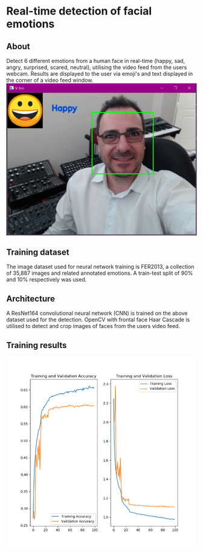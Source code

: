 # Real-time detection of facial emotions

## About
Detect 6 different emotions from a human face in real-time (happy, sad, angry, surprised, scared, neutral), utilising the video feed from the users webcam. Results are displayed to the user via emoji's and text displayed in the corner of a video feed window.
![alt text](https://github.com/systemvaz/Limbic/blob/master/FaceDetect/img/Demo.PNG)
## Training dataset
The image dataset used for neural network training is FER2013, a collection of 35,887 images and related annotated emotions.
A train-test split of 90% and 10% respectively was used.
## Architecture
A ResNet164 convolutional neural network (CNN) is trained on the above dataset used for the detection.
OpenCV with frontal face Haar Cascade is utilised to detect and crop images of faces from the users video feed.
## Training results
![alt text](https://github.com/systemvaz/Limbic/blob/master/FaceDetect/img/training_results_resnet.png)

